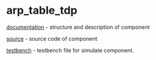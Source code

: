 # arp_table_tdp

[documentation](https://github.com/MasterPlayer/xilinx-vhdl/tree/master/eth_parts/arp_tables/arp_table_tdp/documentation) - structure and description of component

[source](https://github.com/MasterPlayer/xilinx-vhdl/tree/master/eth_parts/arp_tables/arp_table_tdp/source) - source code of component

[testbench](https://github.com/MasterPlayer/xilinx-vhdl/tree/master/eth_parts/arp_tables/arp_table_tdp/testbench) - testbench file for simulate component. 

